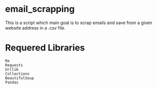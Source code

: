 # email_scrapping

This is a script which main goal is to scrap emails and save from a given website address in a .csv file.

# Requered Libraries 

    Re
    Requests
    Urllib
    Collections
    BeautifulSoup
    Pandas
